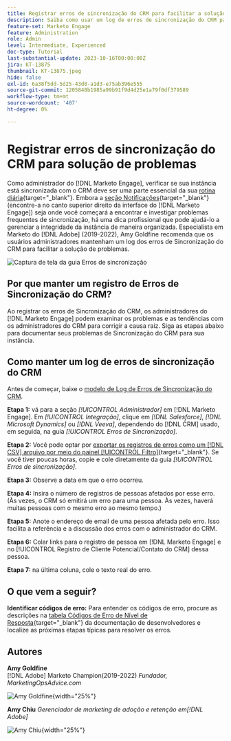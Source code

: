 ```yaml
---
title: Registrar erros de sincronização do CRM para facilitar a solução de problemas
description: Saiba como usar um log de erros de sincronização do CRM para investigar problemas de sincronização do CRM e mantê-lo em execução sem problemas.
feature-set: Marketo Engage
feature: Administration
role: Admin
level: Intermediate, Experienced
doc-type: Tutorial
last-substantial-update: 2023-10-16T00:00:00Z
jira: KT-13875
thumbnail: KT-13875.jpeg
hide: false
exl-id: 6a38f5dd-5d25-43d8-a1d3-e75ab396e555
source-git-commit: 1205848b1985a99b91f9d4d25e1a79f0df379589
workflow-type: tm+mt
source-wordcount: '407'
ht-degree: 0%

---
```


# Registrar erros de sincronização do CRM para solução de problemas

Como administrador do [!DNL Marketo Engage], verificar se sua instância está sincronizada com o CRM deve ser uma parte essencial da sua [rotina diária](https://nation.marketo.com/t5/champion-program-blogs/my-marketo-morning-routine-tips-for-driving-marketing-operation/ba-p/247508){target="_blank"}. Embora a [seção Notificações](https://experienceleague.adobe.com/docs/marketo/using/product-docs/core-marketo-concepts/miscellaneous/notification-types.html){target="_blank"} (encontre-a no canto superior direito da interface do [!DNL Marketo Engage]) seja onde você começará a encontrar e investigar problemas frequentes de sincronização, há uma dica profissional que pode ajudá-lo a gerenciar a integridade da instância de maneira organizada. Especialista em Marketo do [!DNL Adobe] (2019-2022), Amy Goldfine recomenda que os usuários administradores mantenham um log dos erros de Sincronização do CRM para facilitar a solução de problemas.

![Captura de tela da guia Erros de sincronização](/help/marketo-tutorial-inherited-instance/_assets/Marketo_Engage_Admin_Salesforce_Sync_Errors_Tab.png)

## Por que manter um registro de Erros de Sincronização do CRM?

Ao registrar os erros de Sincronização do CRM, os administradores do [!DNL Marketo Engage] podem examinar os problemas e as tendências com os administradores do CRM para corrigir a causa raiz. Siga as etapas abaixo para documentar seus problemas de Sincronização do CRM para sua instância.

## Como manter um log de erros de sincronização do CRM

Antes de começar, baixe o [modelo de Log de Erros de Sincronização do CRM](/help/marketo-tutorial-inherited-instance/_assets/downloads/Adobe-Marketo-Engage_CRM-Sync-Error-Log-Template.xlsx).

**Etapa 1:** vá para a seção *[!UICONTROL Administrador]* em [!DNL Marketo Engage]. Em *[!UICONTROL Integração]*, clique em *[!DNL Salesforce]*, *[!DNL Microsoft Dynamics]* ou *[!DNL Veeva]*, dependendo do [!DNL CRM] usado, em seguida, na guia *[!UICONTROL Erros de Sincronização]*.

**Etapa 2:** Você pode optar por [exportar os registros de erros como um  [!DNL CSV] arquivo por meio do painel [!UICONTROL Filtro]](https://experienceleague.adobe.com/docs/marketo/using/product-docs/crm-sync/salesforce-sync/salesforce-sync-errors.html#filter-sync-errors){target="_blank"}. Se você tiver poucas horas, copie e cole diretamente da guia *[!UICONTROL Erros de sincronização]*.

**Etapa 3:** Observe a data em que o erro ocorreu.

**Etapa 4:** Insira o número de registros de pessoas afetados por esse erro. (Às vezes, o CRM só emitirá um erro para uma pessoa. Às vezes, haverá muitas pessoas com o mesmo erro ao mesmo tempo.)

**Etapa 5:** Anote o endereço de email de uma pessoa afetada pelo erro. Isso facilita a referência e a discussão dos erros com o administrador do CRM.

**Etapa 6:** Colar links para o registro de pessoa em [!DNL Marketo Engage] e no [!UICONTROL Registro de Cliente Potencial/Contato do CRM] dessa pessoa.

**Etapa 7:** na última coluna, cole o texto real do erro.

## O que vem a seguir?

**Identificar códigos de erro:** Para entender os códigos de erro, procure as descrições na [tabela Códigos de Erro de Nível de Resposta](https://developers.marketo.com/rest-api/error-codes/#response_level_error_codes){target="_blank"} da documentação de desenvolvedores e localize as próximas etapas típicas para resolver os erros.

## Autores

**Amy Goldfine**\
[!DNL Adobe] Marketo Champion(2019-2022)
*Fundador, MarketingOpsAdvice.com*

![Amy Goldfine](/help/marketo-tutorial-inherited-instance/_assets/authors/Customer_Author_Amy_Goldfine.png){width="25%"}

**Amy Chiu**
*Gerenciador de marketing de adoção e retenção em[!DNL Adobe]*

![Amy Chiu](/help/marketo-tutorial-inherited-instance/_assets/authors/Adobe_Author_Amy_Chiu.png){width="25%"}
